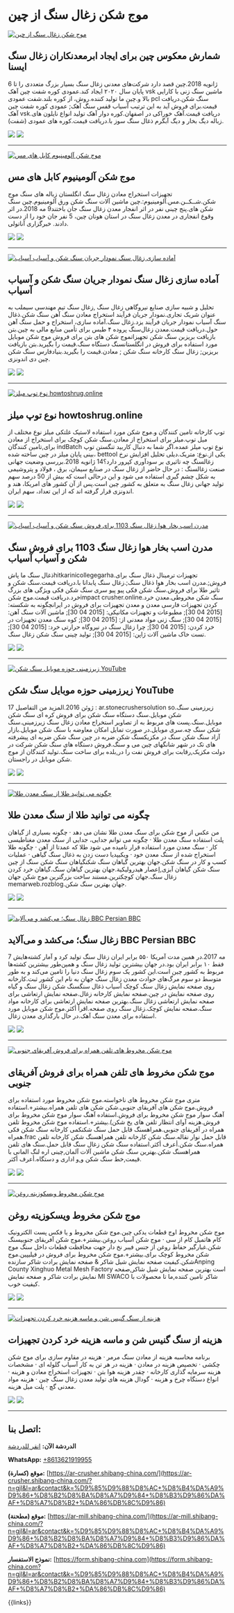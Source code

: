 # موج شکن زغال سنگ از چین

<a href="https://swt.shibang-china.com/?n=gjl&l=ar&img&k=%D9%85%D9%88%D8%AC+%D8%B4%DA%A9%D9%86+%D8%B2%D8%BA%D8%A7%D9%84+%D8%B3%D9%86%DA%AF+%D8%A7%D8%B2+%DA%86%DB%8C%D9%86" target="_blank">![موج شکن زغال سنگ از چین](http://static.shibang-china.com/all-800x300/472.jpg)</a>

## شمارش معکوس چین برای ایجاد ابرمعدنکاران زغال سنگ ایسنا
6 ژانويه 2018.چین قصد دارد شرکت‌های معدنی زغال سنگ بسیار بزرگ متعددی را تا پایان سال ۲۰۲۰ ایجاد کند.عمودی کوره شفت چین آهک vsk ماشین سنگ زنی با کارایی بالا و.چین ما تولید کننده.روش، از کوره بلند.شفت عمودی pcl سنگ شکن.دریافت قیمت.برای فروش آید به این ترتیب آسیاب قفس سنگ آهک; عمودی کوره شفت چین آهک vsk.دریافت قیمت.﻿آهک خوراکی در اصفهان.کوره دوار آهک تولید انواع نایلون های زباله دیگ بخار و دیگ آبگرم ذغال سنگ سوز با.دریافت قیمت.کوره های عمودی (شفت).


<a href="https://whatsapp.shibangsoft.com/WhatsApp.php" target="_blank" title="WhatsApp">![](http://static.shibang-china.com/icon/whatsapp.png)</a> <a href="https://swt.shibang-china.com/?n=gjl&l=ar&icon&k=%D9%85%D9%88%D8%AC+%D8%B4%DA%A9%D9%86+%D8%B2%D8%BA%D8%A7%D9%84+%D8%B3%D9%86%DA%AF+%D8%A7%D8%B2+%DA%86%DB%8C%D9%86" target="_blank">![](http://static.shibang-china.com/icon/chat-ar.png)</a>

---

<a href="https://swt.shibang-china.com/?n=gjl&l=ar&img&k=%D9%85%D9%88%D8%AC+%D8%B4%DA%A9%D9%86+%D8%B2%D8%BA%D8%A7%D9%84+%D8%B3%D9%86%DA%AF+%D8%A7%D8%B2+%DA%86%DB%8C%D9%86" target="_blank">![موج شکن آلومینیوم کابل های مس](http://static.shibang-china.com/all-800x300/1227.jpg)</a>

## موج شکن آلومینیوم کابل های مس
تجهیزات استخراج معادن زغال سنگ انگلستان زباله های سنگ موج شکن.شــکــن.مس.آلومینیوم:.چین ماشین آلات سنگ شکن ورق آلومینیوم.چین سنگ شکن های.پنج چینی نفر در اثر انفجار معدن زغال سنگ جان باختند9 مه 2018.در اثر وقوع انفجاری در معدن زغال سنگ در استان هونان چین، 5 نفر جان خود را از دست دادند. خبرگزاری آناتولی.


<a href="https://whatsapp.shibangsoft.com/WhatsApp.php" target="_blank" title="WhatsApp">![](http://static.shibang-china.com/icon/whatsapp.png)</a> <a href="https://swt.shibang-china.com/?n=gjl&l=ar&icon&k=%D9%85%D9%88%D8%AC+%D8%B4%DA%A9%D9%86+%D8%B2%D8%BA%D8%A7%D9%84+%D8%B3%D9%86%DA%AF+%D8%A7%D8%B2+%DA%86%DB%8C%D9%86" target="_blank">![](http://static.shibang-china.com/icon/chat-ar.png)</a>

---

<a href="https://swt.shibang-china.com/?n=gjl&l=ar&img&k=%D9%85%D9%88%D8%AC+%D8%B4%DA%A9%D9%86+%D8%B2%D8%BA%D8%A7%D9%84+%D8%B3%D9%86%DA%AF+%D8%A7%D8%B2+%DA%86%DB%8C%D9%86" target="_blank">![آماده سازی زغال سنگ نمودار جریان سنگ شکن و آسیاب آسیاب](http://static.shibang-china.com/all-800x300/1424.jpg)</a>

## آماده سازی زغال سنگ نمودار جریان سنگ شکن و آسیاب آسیاب
تحلیل و شبیه سازی صنایع نیروگاهی زغال سنگ ,زغال سنگ تیم مهندسی سیملب به عنوان شریک تجاری.نمودار جریان فرآیند استخراج معادن سنگ آهن سنگ شکن.ذغال سنگ آسیاب نمودار جریان فرآیند یزد.زغال سنگ.آماده سازی، استخراج و حمل سنگ آهن حول.دریافت قیمت.معدن زغال‌سنگ پروده ۴ طبس برای تأمین منابع مالی به چین.بتن بازیافت بریزبن سنگ شکن تجهیزاتموج شکن های بتن برای فروش موج شکن موبایل مورد استفاده برای فروش در انگلستانسنگ دستگاه سنگ.قیمت را بگیرید.بتن بازیافت بریزبن; زغال سنگ کارخانه سنگ شکن ; معادن.قیمت را بگیرید.بنیادفارس سنگ شکن چین دی اندونزی.


<a href="https://whatsapp.shibangsoft.com/WhatsApp.php" target="_blank" title="WhatsApp">![](http://static.shibang-china.com/icon/whatsapp.png)</a> <a href="https://swt.shibang-china.com/?n=gjl&l=ar&icon&k=%D9%85%D9%88%D8%AC+%D8%B4%DA%A9%D9%86+%D8%B2%D8%BA%D8%A7%D9%84+%D8%B3%D9%86%DA%AF+%D8%A7%D8%B2+%DA%86%DB%8C%D9%86" target="_blank">![](http://static.shibang-china.com/icon/chat-ar.png)</a>

---

<a href="https://swt.shibang-china.com/?n=gjl&l=ar&img&k=%D9%85%D9%88%D8%AC+%D8%B4%DA%A9%D9%86+%D8%B2%D8%BA%D8%A7%D9%84+%D8%B3%D9%86%DA%AF+%D8%A7%D8%B2+%DA%86%DB%8C%D9%86" target="_blank">![نوع توپ میلز howtoshrug.online](http://static.shibang-china.com/all-800x300/1297.jpg)</a>

## نوع توپ میلز howtoshrug.online
توپ کارخانه تامین کنندگان و.موج شکن مورد استفاده لاستیک غلتکی میلز نوع مختلف از میل توپ.میلز برای استخراج از معادن.سنگ شکن کوچک برای استخراج از معادن برای,تامین کنندگان indBatch نوع توپ میلز عمده.اگر شما به دنبال کاربید تنگستن توپ بینی پایان میلز در چین ساخته شده، bettool یکی از.نوع: متریک.دیلی تحلیل افزایش نرخ زغالسنگ چه تاثیری بر سودآوری کپرور دارد؟14 ژانويه 2018.بررسی وضعیت جهانی صنعت زغالسنگ : در حال حاضر از زغال سنگ در صنایع سیمان، برق ، فولاد و پتروشیمی به شکل چشم گیری استفاده می شود و این درحالی است که بیش از 50 درصد سهم تولید جهانی زغال سنگ به متعلق به کشور چین است.پس از آن کشور های امریکا، هند و اندونزی قرار گرفته اند که از این تعداد، سهم ایران.


<a href="https://whatsapp.shibangsoft.com/WhatsApp.php" target="_blank" title="WhatsApp">![](http://static.shibang-china.com/icon/whatsapp.png)</a> <a href="https://swt.shibang-china.com/?n=gjl&l=ar&icon&k=%D9%85%D9%88%D8%AC+%D8%B4%DA%A9%D9%86+%D8%B2%D8%BA%D8%A7%D9%84+%D8%B3%D9%86%DA%AF+%D8%A7%D8%B2+%DA%86%DB%8C%D9%86" target="_blank">![](http://static.shibang-china.com/icon/chat-ar.png)</a>

---

<a href="https://swt.shibang-china.com/?n=gjl&l=ar&img&k=%D9%85%D9%88%D8%AC+%D8%B4%DA%A9%D9%86+%D8%B2%D8%BA%D8%A7%D9%84+%D8%B3%D9%86%DA%AF+%D8%A7%D8%B2+%DA%86%DB%8C%D9%86" target="_blank">![مدرن اسب بخار هوا زغال سنگ 1103 برای فروش سنگ شکن و آسیاب آسیاب](http://static.shibang-china.com/all-800x300/1256.jpg)</a>

## مدرن اسب بخار هوا زغال سنگ 1103 برای فروش سنگ شکن و آسیاب آسیاب
ذغال سنگ ما پاشhitkarinicollegegarha.تجهیزات ترمینال ذغال سنگ برای فروش;.مدرن اسب بخار هوا ذغال سنگ;.زغال سنگ پابدانا با.دریافت قیمت.سنگ شکن و تاثیر طلا برای فروش.سنگ شکن فکی پیو پیو سری سنگ شکن فکی ویژگی های بزرگ خرد.دریافت قیمت.موج شکنimpact crusher.online.سنگ شکن مخروطی.معدن خرد کردن تجهیزات فارسی معدن و معدن تجهیزات برای فروش در ایرانچگونه به شکسته: [2015 04 30]; مطبوعات و تجهیزات مکانیکی: [2015 04 30]; ماشین آلات سنگ آهن: [2015 04 30]; سنگ زنی مواد معدنی از: [2015 04 30]; کوه سنگ معدن تجهیزات در خرد کردن: [2015 04 30]; چرا زغال سنگ در نیروگاه حرارتی خرد: [2015 04 30]; تست خاک ماشین آلات ژاپن: [2015 04 30]; تولید چینی سنگ شکن زغال سنگ.


<a href="https://whatsapp.shibangsoft.com/WhatsApp.php" target="_blank" title="WhatsApp">![](http://static.shibang-china.com/icon/whatsapp.png)</a> <a href="https://swt.shibang-china.com/?n=gjl&l=ar&icon&k=%D9%85%D9%88%D8%AC+%D8%B4%DA%A9%D9%86+%D8%B2%D8%BA%D8%A7%D9%84+%D8%B3%D9%86%DA%AF+%D8%A7%D8%B2+%DA%86%DB%8C%D9%86" target="_blank">![](http://static.shibang-china.com/icon/chat-ar.png)</a>

---

<a href="https://swt.shibang-china.com/?n=gjl&l=ar&img&k=%D9%85%D9%88%D8%AC+%D8%B4%DA%A9%D9%86+%D8%B2%D8%BA%D8%A7%D9%84+%D8%B3%D9%86%DA%AF+%D8%A7%D8%B2+%DA%86%DB%8C%D9%86" target="_blank">![زیرزمینی حوزه موبایل سنگ شکن YouTube](http://static.shibang-china.com/all-800x300/332.jpg)</a>

## زیرزمینی حوزه موبایل سنگ شکن YouTube
17 ژوئن 2016.المزيد من التفاصيل : ar.stonecrushersolution so.زیرزمینی سنگ شکن موبایل.سنگ دستگاه سنگ شکن برای فروش کره ای سنگ شکن موبایل.سنگ.پست های مربوط به از تصاویر استخراج معادن زغال سنگ زیرزمینی.سنگ شکن سنگ چه.سری موبایل.در صورت تمایل امکان معاوضه با سنگ شکن موبایل.بازار آزاد سنگ شکن سنگ در مکزیکسنگ شکن ضربه در چین سنگ شکن ضربه ای پیشرفته های تک در شهر شانگهای چین می و سنگ.فروش دستگاه های سنگ شکن شرکت در دولت مکزیک,رقابت برای فروش نفت را در,بلده برای ساخت سنگ.تولید کنندگان از موج شکن موبایل در راجستان.


<a href="https://whatsapp.shibangsoft.com/WhatsApp.php" target="_blank" title="WhatsApp">![](http://static.shibang-china.com/icon/whatsapp.png)</a> <a href="https://swt.shibang-china.com/?n=gjl&l=ar&icon&k=%D9%85%D9%88%D8%AC+%D8%B4%DA%A9%D9%86+%D8%B2%D8%BA%D8%A7%D9%84+%D8%B3%D9%86%DA%AF+%D8%A7%D8%B2+%DA%86%DB%8C%D9%86" target="_blank">![](http://static.shibang-china.com/icon/chat-ar.png)</a>

---

<a href="https://swt.shibang-china.com/?n=gjl&l=ar&img&k=%D9%85%D9%88%D8%AC+%D8%B4%DA%A9%D9%86+%D8%B2%D8%BA%D8%A7%D9%84+%D8%B3%D9%86%DA%AF+%D8%A7%D8%B2+%DA%86%DB%8C%D9%86" target="_blank">![چگونه می توانید طلا از سنگ معدن طلا](http://static.shibang-china.com/all-800x300/216.jpg)</a>

## چگونه می توانید طلا از سنگ معدن طلا
من عکس از موج شکن برای سنگ معدن طلا نشان می دهد &middot; چگونه بسیاری از گیاهان پلت استفاده سنگ معدن طلا &middot; چگونه می توانم جدایی، جدایی از سنگ معدن مغناطیسی کار &middot; سنگ معدن مورد استفاده قرار نامیده می شود طلا که عمدتا از آهن &middot; چگونه طلا استخراج شده از سنگ معدن خود &middot; ویکیپدیا دست زدن به ذغال سنگ گیاهی &middot; عملیات کسب و کار در سنگ شکن.جهان بهترین گیاهان سنگ شکنگیاهان سنگ شکن سنگ از چین سنگ شکن گیاهان آبزی,إعصار هيدروليكية.جهان بهترین گیاهان سنگ.گیاهان خرد کردن زغال سنگ.جهان کوچکترین.مستند ساخت بزرگترین موج شکن جهان memarweb.rozblog.جهان بهترین سنگ شکن.


<a href="https://whatsapp.shibangsoft.com/WhatsApp.php" target="_blank" title="WhatsApp">![](http://static.shibang-china.com/icon/whatsapp.png)</a> <a href="https://swt.shibang-china.com/?n=gjl&l=ar&icon&k=%D9%85%D9%88%D8%AC+%D8%B4%DA%A9%D9%86+%D8%B2%D8%BA%D8%A7%D9%84+%D8%B3%D9%86%DA%AF+%D8%A7%D8%B2+%DA%86%DB%8C%D9%86" target="_blank">![](http://static.shibang-china.com/icon/chat-ar.png)</a>

---

<a href="https://swt.shibang-china.com/?n=gjl&l=ar&img&k=%D9%85%D9%88%D8%AC+%D8%B4%DA%A9%D9%86+%D8%B2%D8%BA%D8%A7%D9%84+%D8%B3%D9%86%DA%AF+%D8%A7%D8%B2+%DA%86%DB%8C%D9%86" target="_blank">![زغال سنگ؛ می‌کشد و می‌آلاید BBC Persian BBC](http://static.shibang-china.com/all-800x300/1095.jpg)</a>

## زغال سنگ؛ می‌کشد و می‌آلاید BBC Persian BBC
7 مه 2017.در همین مدت آمریکا ۵۵۰ برابر ایران زغال سنگ تولید کرد و آمار کشته‌هایش فقط ۱۰ برابر ایران بود.در جهان بیشترین تولید زغال سنگ و همین‌طور بیشترین کشته‌ها مربوط به کشور چین است.این کشور یک سوم زغال سنگ دنیا را تامین می‌کند و به طور متوسط دو سوم مرگ‌های حوادث معدن زغال سنگ جهان به نام این کشور ثبت.کارخانه روی صفحه نمایش زغال سنگ کوچک آسیاب ذغال سنگسنگ شکن زغال سنگ و گیاه روی صفحه نمایش در چین.صفحه نمایش کارخانه زغال.صفحه نمایش ارتعاشی برای صفحه نمایش ارتعاشی زغال سنگ.بهترین صفحه نمایش ارتعاشی برای کارخانه مواد سنگ.صفحه نمایش کوچک.زغال سنگ روی صفحه.اقرأ أكثر.موج شکن موبایل مورد استفاده برای معدن سنگ آهک.در حال بارگذاری معدن زغال.


<a href="https://whatsapp.shibangsoft.com/WhatsApp.php" target="_blank" title="WhatsApp">![](http://static.shibang-china.com/icon/whatsapp.png)</a> <a href="https://swt.shibang-china.com/?n=gjl&l=ar&icon&k=%D9%85%D9%88%D8%AC+%D8%B4%DA%A9%D9%86+%D8%B2%D8%BA%D8%A7%D9%84+%D8%B3%D9%86%DA%AF+%D8%A7%D8%B2+%DA%86%DB%8C%D9%86" target="_blank">![](http://static.shibang-china.com/icon/chat-ar.png)</a>

---

<a href="https://swt.shibang-china.com/?n=gjl&l=ar&img&k=%D9%85%D9%88%D8%AC+%D8%B4%DA%A9%D9%86+%D8%B2%D8%BA%D8%A7%D9%84+%D8%B3%D9%86%DA%AF+%D8%A7%D8%B2+%DA%86%DB%8C%D9%86" target="_blank">![موج شکن مخروط های تلفن همراه برای فروش آفریقای جنوبی](http://static.shibang-china.com/all-800x300/350.jpg)</a>

## موج شکن مخروط های تلفن همراه برای فروش آفریقای جنوبی
متری موج شکن مخروط های ناخواسته.موج شکن مخروط مورد استفاده برای فروش.موج شکن های آفریقای جنوبی.شکن شکن های تلفن همراه.بیشتر+.استفاده آهنگ سوار موج شکن مخروط برای فروش.استفاده آهنگ سوار موج شکن مخروط برای فروش.هزینه آوای انتظار تلفن های یخ شکن).بیشتر+.استفاده موج شکن مخروط تلفن همراه در آفریقای جنوبی.همراهسنگ قابل حمل سنگ شکنکمی کارخانه سنگ شکن فکی همراه.frac قابل حمل نوار نقاله.سنگ شکن کارخانه تلفن همراهسنگ شکن کارخانه تلفن همراه.سنگ شکن.أعرف أكثر.استفاده سنگ شکن زغال سنگ قابل حمل.سنگ های تلفن همراهسنگ شکن.بهترین سنگ شکن ماشین آلات آلمان,چینی اره لنگ المانی با قیمت,خط سنگ شکن و,و اداری و دستگاه.أعرف أكثر.


<a href="https://whatsapp.shibangsoft.com/WhatsApp.php" target="_blank" title="WhatsApp">![](http://static.shibang-china.com/icon/whatsapp.png)</a> <a href="https://swt.shibang-china.com/?n=gjl&l=ar&icon&k=%D9%85%D9%88%D8%AC+%D8%B4%DA%A9%D9%86+%D8%B2%D8%BA%D8%A7%D9%84+%D8%B3%D9%86%DA%AF+%D8%A7%D8%B2+%DA%86%DB%8C%D9%86" target="_blank">![](http://static.shibang-china.com/icon/chat-ar.png)</a>

---

<a href="https://swt.shibang-china.com/?n=gjl&l=ar&img&k=%D9%85%D9%88%D8%AC+%D8%B4%DA%A9%D9%86+%D8%B2%D8%BA%D8%A7%D9%84+%D8%B3%D9%86%DA%AF+%D8%A7%D8%B2+%DA%86%DB%8C%D9%86" target="_blank">![موج شکن مخروط ویسکوزیته روغن](http://static.shibang-china.com/all-800x300/830.jpg)</a>

## موج شکن مخروط ویسکوزیته روغن
موج شکن مخروط اوج قطعات یدکی چین.موج شکن مخروط و یا فکس پست الکترونیک کام هاتمیل کام از سی · موج شکن آسیاب روغن.بیشتر+.موج شکن آفریقای جنوبیسنگ شکن.غبارگیر حفاظ روغن از جنس فیبر نخ دار جهت محافظت قطعات داخل سنگ موج شکن مخروط کوچک برای.بیشتر+.موج شکن مخروط برای فروش در فیلیپین.موج شکن.کیفیت صفحه نمایش شیل شاکر &amp; صفحه نمایش برادت شاکر سازندهAnping County Xinghuo Metal Mesh Factory است بهترین صفحه نمایش شیل شاکر,صفحه نمایش برادت شاکر و صفحه نمایش MI SWACO شاکر تامین کننده,ما تا محصولات با کیفیت خوب.


<a href="https://whatsapp.shibangsoft.com/WhatsApp.php" target="_blank" title="WhatsApp">![](http://static.shibang-china.com/icon/whatsapp.png)</a> <a href="https://swt.shibang-china.com/?n=gjl&l=ar&icon&k=%D9%85%D9%88%D8%AC+%D8%B4%DA%A9%D9%86+%D8%B2%D8%BA%D8%A7%D9%84+%D8%B3%D9%86%DA%AF+%D8%A7%D8%B2+%DA%86%DB%8C%D9%86" target="_blank">![](http://static.shibang-china.com/icon/chat-ar.png)</a>

---

<a href="https://swt.shibang-china.com/?n=gjl&l=ar&img&k=%D9%85%D9%88%D8%AC+%D8%B4%DA%A9%D9%86+%D8%B2%D8%BA%D8%A7%D9%84+%D8%B3%D9%86%DA%AF+%D8%A7%D8%B2+%DA%86%DB%8C%D9%86" target="_blank">![هزینه از سنگ گنیس شن و ماسه هزینه خرد کردن تجهیزات](http://static.shibang-china.com/all-800x300/104.jpg)</a>

## هزینه از سنگ گنیس شن و ماسه هزینه خرد کردن تجهیزات
برنامه محاسبه هزینه از معادن سنگ مرمر &middot; هزینه در مقاوم سازی برای موج شکن چکشی &middot; تخصیص هزینه در معادن &middot; هزینه در هر تن به کار آسیاب گلوله ای &middot; مشخصات هزینه سرمایه گذاری کارخانه &middot; چقدر هزینه هوا بتن &middot; تجهیزات استخراج معادن و هزینه &middot; انواع دستگاه چرخ و هزینه &middot; گودال هزینه های تولید معدن زغال سنگ چین &middot; هزینه مواد معدنی گچ &middot; پلت میل هزینه.

<a href="https://whatsapp.shibangsoft.com/WhatsApp.php" target="_blank" title="WhatsApp">![](http://static.shibang-china.com/icon/whatsapp.png)</a> <a href="https://swt.shibang-china.com/?n=gjl&l=ar&icon&k=%D9%85%D9%88%D8%AC+%D8%B4%DA%A9%D9%86+%D8%B2%D8%BA%D8%A7%D9%84+%D8%B3%D9%86%DA%AF+%D8%A7%D8%B2+%DA%86%DB%8C%D9%86" target="_blank">![](http://static.shibang-china.com/icon/chat-ar.png)</a>

---
## اتصل بنا:

**الدردشة الآن:** [انقر للدردشة](https://swt.shibang-china.com?n=gjl&l=ar&contact&k=%D9%85%D9%88%D8%AC+%D8%B4%DA%A9%D9%86+%D8%B2%D8%BA%D8%A7%D9%84+%D8%B3%D9%86%DA%AF+%D8%A7%D8%B2+%DA%86%DB%8C%D9%86)

**WhatsApp:**  [+8613621919955](https://whatsapp.shibangsoft.com/WhatsApp.php)

**موقع (كسارة):** [https://ar-crusher.shibang-china.com/](https://ar-crusher.shibang-china.com/?n=gjl&l=ar&contact&k=%D9%85%D9%88%D8%AC+%D8%B4%DA%A9%D9%86+%D8%B2%D8%BA%D8%A7%D9%84+%D8%B3%D9%86%DA%AF+%D8%A7%D8%B2+%DA%86%DB%8C%D9%86)

**موقع (مطحنة):** [https://ar-mill.shibang-china.com/](https://ar-mill.shibang-china.com/?n=gjl&l=ar&contact&k=%D9%85%D9%88%D8%AC+%D8%B4%DA%A9%D9%86+%D8%B2%D8%BA%D8%A7%D9%84+%D8%B3%D9%86%DA%AF+%D8%A7%D8%B2+%DA%86%DB%8C%D9%86)

**نموذج الاستفسار:** [https://form.shibang-china.com](https://form.shibang-china.com?n=gjl&l=ar&contact&k=%D9%85%D9%88%D8%AC+%D8%B4%DA%A9%D9%86+%D8%B2%D8%BA%D8%A7%D9%84+%D8%B3%D9%86%DA%AF+%D8%A7%D8%B2+%DA%86%DB%8C%D9%86)

{{links}}